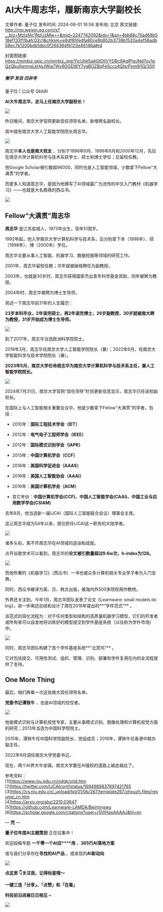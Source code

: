 # AI大牛周志华，履新南京大学副校长

文章作者: 量子位
发布时间: 2024-08-01 16:58
发布地: 北京
原文链接: http://mp.weixin.qq.com/s?__biz=MzIzNjc1NzUzMw==&mid=2247742092&idx=1&sn=4bb88c75ad68b518ef133f11bafc02c1&chksm=e8df85fedfa80ce8b852b3738b1520a4ef56adb58ec7b1200bdb1dbc0f264364fb123e46146a#rd

封面图链接: https://mmbiz.qpic.cn/mmbiz_jpg/YicUhk5aAGtDIIVYDBc9AglPlgJNd7ov1qQzQkuIlgnmqLkHqJWia7Wv6GGDWY7ygBOZBgFeSccz4QIsrPxm9I1Q/300

##### 衡宇 发自 凹非寺  
量子位 | 公众号 QbitAI

**AI大牛周志华，走马上任南京大学副校长！**

![](https://mmbiz.qpic.cn/mmbiz_png/YicUhk5aAGtDIIVYDBc9AglPlgJNd7ov1T2Ls1Clo3LOTUcEXutvwUibLscyxo7uMo1zibrXeXib1nfkE267gSoDqQ/640?wx_fmt=png&from=appmsg)

昨日晚间，南京大学官网更新现任领导名单，新增两名副校长。

其中就有南京大学人工智能学院院长周志华。

![](https://mmbiz.qpic.cn/mmbiz_png/YicUhk5aAGtDIIVYDBc9AglPlgJNd7ov1w3ZK0MJWoCWbA2PwvlQLyWb4FooVCl4b3h8PGZkL3GWjfgjqFicFgxw/640?wx_fmt=png&from=appmsg)

周志华**本人也是南大校友**
，分别于1996年6月、1998年6月和2000年12月，先后在南京大学计算机科学与技术系获学士、硕士和博士学位；后留校任教。

他Google Scholar被引数超96000，同时也是人工智能领域，少数拿下Fellow“大满贯”的学者。

而更多人知道周志华，是因为他撰写了AI领域最广为流传的中文入门教材《机器学习》——也就是大名鼎鼎的西瓜书。

![](https://mmbiz.qpic.cn/mmbiz_png/YicUhk5aAGtDIIVYDBc9AglPlgJNd7ov1Aq1JqpkQ0RkG87bzS2KytYFLicojrwNjibApIwblGG45236cfibooR0IA/640?wx_fmt=png&from=appmsg)

## Fellow“大满贯”周志华

**周志华** 是江苏盐城人，1973年出生，现年51周岁。

1992年起，他入学南京大学计算机科学与技术系，后分别拿下本（1996年）、硕（1998年）、博（2000年）学位。

周志华主要从事人工智能、机器学习、数据挖掘等领域的研究工作。

2001年，周志华留校任教；次年就被破格聘任为副教授。

2003年，也就是30岁时，周志华获得国家杰出青年科学基金资助，同年被聘为教授。

2004年时，周志华被聘为博士生导师。

简述一下周志华前31年的人生履历：

**23岁本科毕业，2年读完硕士，再2年读完博士，29岁副教授，30岁就被南大聘为教授，31岁开始成为博士生导师。**

![](https://mmbiz.qpic.cn/mmbiz_png/YicUhk5aAGtDIIVYDBc9AglPlgJNd7ov1icC5rrBJESRvHicQL2icefia1loZuoMAzcGLkSq7hxibwCCSewMlmHFjIGw/640?wx_fmt=png&from=appmsg)

到了2017年，周志华当选欧洲科学院院士。

2018年3月，周志华任南京大学人工智能学院院长（兼）；2022年6月，任南京大学智能科学与技术学院院长（兼）。

**2023年5月，南京大学任命周志华为南京大学计算机科学与技术系主任，兼人工智能学院院长。**

![](https://mmbiz.qpic.cn/mmbiz_png/YicUhk5aAGtDIIVYDBc9AglPlgJNd7ov1iaqWFoLI4YRdkbWGCUoV96e3ecPJDTJ0d47DEDCugZaeePHjFAN2eGQ/640?wx_fmt=png&from=appmsg)

2024年7月31日，南京大学官网“现任领导”栏目更新信息显示，周志华已任该校副校长。

在国际上与人工智能相关重要会议中，他是少数拿下Fellow“大满贯”的学者，包括：

  * 2010年：**国际工程技术学会（IET）**

  * 2012年：**电气电子工程师学会（IEEE）**

  * 2012年：**国际模式识别学会（IAPR）**

  * 2013年：**中国计算机学会（CCF）**

  * 2016年：**美国科学促进会（AAAS）**

  * 2016年：**美国人工智能协会（AAAI）**

  * 2016年：**美国计算机学会（ACM）**

  * 其它年份：**中国计算机学会(CCF)、中国人工智能学会(CAAI)、中国工业与应用数学学会(CSIAM)**

去年8月，他当选新一届IJCAI（国际人工智能联合会议）理事会主席。

这让周志华成为54年以来，首位担任IJCAI这一职务的大陆学者。

![](https://mmbiz.qpic.cn/mmbiz_png/YicUhk5aAGtDIIVYDBc9AglPlgJNd7ov1bNib8NJww4sWMgmSGia9dNhzQTiccicpBBZ9wrJMf5QPjsu94Bkx5YVoiaQ/640?wx_fmt=png&from=appmsg)

诸多头衔，离不开周志华在AI领域的造诣和成就。

点开谷歌学术可以看到，周志华的**论文被引数量超过9.6w次，h-index为128。**

![](https://mmbiz.qpic.cn/mmbiz_png/YicUhk5aAGtDIIVYDBc9AglPlgJNd7ov1v4yJgvfNibVIGx5s16XHjic9OHicj7yREsSPasf6Cr8LiboIibzNibAvHXog/640?wx_fmt=png&from=appmsg)

而他所著的《机器学习》（西瓜书）一书也被众多计算机相关专业学子奉为入门宝典。

同时，西瓜书被译为英、日、韩文出版，被海内外500多院校用作教材。

外界还关注到，今年1月，周志华团队发表了论文《Learnware: small models do
big》，进一步阐述总结和设计了周在2016年提出的**“学件范式”** 。

该范式的简化流程为：对于任何类型和结构的高质量机器学习模型，它们的开发者或所有者可以自发地将训练好的模型提交到学件基座系统（以往称为学件市场）中。

![](https://mmbiz.qpic.cn/mmbiz_png/YicUhk5aAGtDIIVYDBc9AglPlgJNd7ov1EQvlHlpArSibCR4jyxLzib5ghUYRjhZAgJPMAgzpOz6kE327YfkC7bQw/640?wx_fmt=png&from=appmsg)

同时，周志华团队构建了首个学件基座系统**“北冥坞”** 。

它对包括提交、可用性测试、组织、管理、识别、部署和学件复用在内的全流程提供了支持。

## One More Thing

最后，咱们再看一次这张南大现任领导名单。

**党委书记谭铁牛** ，也是AI领域的佼佼者。

![](https://mmbiz.qpic.cn/mmbiz_png/YicUhk5aAGtDIIVYDBc9AglPlgJNd7ov18RKwFibfTtpiaLjk7OFib49FDiaX0seHQI02uwbTFsjNJYRbuiafZZtoo0A/640?wx_fmt=png&from=appmsg)

他是模式识别与计算机视觉专家，主要从事模式识别、图像处理和计算机视觉方面的研究；2013年当选为中国科学院院士。

2015年，谭铁牛任中国科学院副院长、党组成员；2016年，谭铁牛任香港中联办副主任。

2022年9月调任南京大学党委书记。

现在，两个AI界大牛坐镇，南京大学要在AI强校的道路上越走越远了。

参考资料：  
[1]https://www.nju.edu.cn/ndgk/xrld.htm  
[2]https://twitter.com/IJCAIconf/status/1694989837697421765  
[3]https://cs.nju.edu.cn/_upload/tpl/01/0b/267/template267/zhouzh.files/resume_cn.htm  
[4]https://arxiv.org/abs/2210.03647  
[5]https://github.com/Learnware-LAMDA/Beimingwu  
[6]https://scholar.google.com/citations?user=rSVIHasAAAAJ&hl=en

— **完** —

**量子位年度AI主题策划** 正在征集中！

欢迎投稿专题 **一千零一个AI应****用** ，**365行AI落地方案**

或与我们分享你在**寻找的AI产品** ，或发现的**AI新动向**

![](https://mmbiz.qpic.cn/mmbiz_png/YicUhk5aAGtDpTavEwUl8aOlFLGHaPnaKXJcMUeJtGXVLliac6P6XxYHIKhnz0NPUgVvlrXAvJC33ibh8aYDdyudA/640?wx_fmt=png&from=appmsg)

  

**点这里 👇关注我，记得标星哦～**

**一键三连「分享」、「点赞」和「在看」**

**科技前沿进展日日相见 ~**

![](https://mmbiz.qpic.cn/mmbiz_svg/g9RQicMD01M0tYoRQT2cMQRmPS5ZDyrrfzeksiay90KaDzlGBH61icqHxmgFKfvfXtVuwTHV740CDLAaXU1LIfZyoJEpYKcRIiaE/640?wx_fmt=svg)

